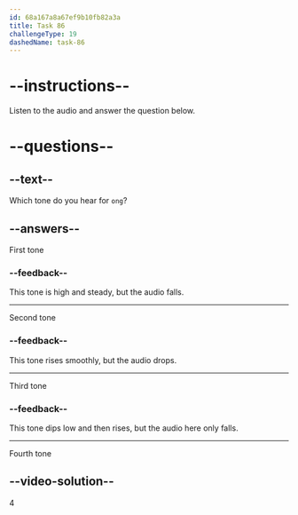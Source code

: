 ```yaml
---
id: 68a167a8a67ef9b10fb82a3a
title: Task 86
challengeType: 19
dashedName: task-86
---
```


<!-- (Audio) A: òng -->

# --instructions--

Listen to the audio and answer the question below.

# --questions--

## --text--

Which tone do you hear for `ong`?

## --answers--

First tone

### --feedback--

This tone is high and steady, but the audio falls.

---

Second tone

### --feedback--

This tone rises smoothly, but the audio drops.

---

Third tone

### --feedback--

This tone dips low and then rises, but the audio here only falls.

---

Fourth tone

## --video-solution--

4
